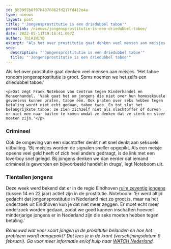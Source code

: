 ```yaml
---
id: 5b3992b8f97b4378862fd217fd412e4a
type: nieuws
layout: post
title: "'Jongensprostitutie is een driedubbel taboe'"
permalink: /nieuws/jongensprostitutie-is-een-driedubbel-taboe/
date: 2022-05-11T19:16:41.067Z
author: 7biA1WiYB
excerpt: "Als het over prostitutie gaat denken veel mensen aan meisjes. 'Het taboe rondom jongensprostitutie is groot. Soms noemen we het zelfs een driedubbel taboe.'  "
seo:
  description: "'Jongensprostitutie is een driedubbel taboe'"
  title: "'Jongensprostitutie is een driedubbel taboe'"
---
```

Als het over prostitutie gaat denken veel mensen aan meisjes. 'Het taboe rondom jongensprostitutie is groot. Soms noemen we het zelfs een driedubbel taboe.'  

    <p>Dat zegt Frank Noteboom van Centrum tegen Kinderhandel en Mensenhandel. 'Vaak gaat het om jongens die niet over hun homoseksuele gevoelens kunnen praten, taboe één. Ook praten over seks hebben tegen betaling wordt niet echt gedaan, taboe twee. En tot slot het belangrijkste taboe: ze zien zichzelf niet als slachtoffer óf durven er niet mee naar buiten te komen omdat ze denken dat ze sterk en stoer moeten zijn.'</p>
<h3>Crimineel </h3>
<p>Ook de omgeving van een slachtoffer denkt niet snel denkt aan seksuele uitbuiting. 'Bij meisjes worden de signalen sneller opgepikt. Als een meisje opeens veel geld heeft of zich heel anders gedraagt, is de link met een loverboy snel gelegd. Bij jongens denken we dan eerder dat iemand crimineel is geworden en bijvoorbeeld handelt in drugs', legt Noteboom uit.</p>
<h3>Tientallen jongens</h3>
<p>Deze week werd bekend dat er in de regio Eindhoven <a href="https://nos.nl/nieuwsuur/artikel/2215398-omvang-jongensprostitutie-schokt-gemeente-eindhoven.html" target="_blank">ruim zeventig jongens</a> (tussen 14 en 22 jaar) actief zijn in de prostitutie. Noteboom: 'Er werd altijd gedacht dat jongensprostitutie in Nederland niet zo groot is, maar na het onderzoek uit Eindhoven kun je dat niet meer zeggen. Er moet echt meer onderzoek worden gedaan, zodat we goed kunnen inschatten hoeveel minderjarige jongens er in Nederland zijn die seks moeten hebben tegen betaling.'</p>
<p><em>Benieuwd wat voor soort jongen in de prostitutie belanden en hoe het probleem wordt aangepakt? Dat lees je in de krant (verschijningsdatum 9 februari). Ga voor meer informatie en/of hulp naar <a href="https://watchnederland.nl/" target="_blank">WATCH Nederland</a>.</em></p>  
